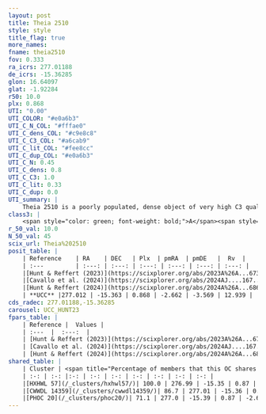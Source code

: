 ```yaml
---
layout: post
title: Theia 2510
style: style
title_flag: true
more_names: 
fname: theia2510
fov: 0.333
ra_icrs: 277.01188
de_icrs: -15.36285
glon: 16.64097
glat: -1.92284
r50: 10.0
plx: 0.868
UTI: "0.00"
UTI_COLOR: "#e0a6b3"
UTI_C_N_COL: "#fffae0"
UTI_C_dens_COL: "#c9e8c8"
UTI_C_C3_COL: "#a6cab9"
UTI_C_lit_COL: "#fee8cc"
UTI_C_dup_COL: "#e0a6b3"
UTI_C_N: 0.45
UTI_C_dens: 0.8
UTI_C_C3: 1.0
UTI_C_lit: 0.33
UTI_C_dup: 0.0
UTI_summary: |
    Theia 2510 is a poorly populated, dense object of very high C3 quality. It was recently reported in the literature.<br><br><span style="color: #99180f; font-weight: bold;">Warning: </span>This is very likely a duplicate object, which shares a large percentage of members with at least one previously reported entry.
class3: |
    <span style="color: green; font-weight: bold;">A</span><span style="color: green; font-weight: bold;">A</span>
r_50_val: 10.0
N_50_val: 45
scix_url: Theia%202510
posit_table: |
    | Reference    | RA    | DEC   | Plx  | pmRA  | pmDE   |  Rv  |
    | :---         | :---: | :---: | :---: | :---: | :---: | :---: |
    |[Hunt & Reffert (2023)](https://scixplorer.org/abs/2023A%26A...673A.114H) | 277.04 | -15.331 | 0.859 | -2.622 | -3.549 | 12.506 |
    |[Cavallo et al. (2024)](https://scixplorer.org/abs/2024AJ....167...12C) | 277.008 | -15.382 | 0.863 | -- | -- | -- |
    |[Hunt & Reffert (2024)](https://scixplorer.org/abs/2024A%26A...686A..42H) | 277.04 | -15.331 | 0.859 | -2.622 | -3.549 | 12.506 |
    | **UCC** |277.012 | -15.363 | 0.868 | -2.662 | -3.569 | 12.939 | 
cds_radec: 277.01188,-15.36285
carousel: UCC_HUNT23
fpars_table: |
    | Reference |  Values |
    | :---  |  :---:  |
    | [Hunt & Reffert (2023)](https://scixplorer.org/abs/2023A%26A...673A.114H) | `AV50=0.742, diffAV50=0.382, MOD50=10.213, logAge50=8.202` |
    | [Cavallo et al. (2024)](https://scixplorer.org/abs/2024AJ....167...12C) | `AV50=0.92, dMod50=9.99, logAge50=8.49, [Fe/H]50=-0.18` |
    | [Hunt & Reffert (2024)](https://scixplorer.org/abs/2024A%26A...686A..42H) | `MassJ=208.030` |
shared_table: |
    | Cluster | <span title="Percentage of members that this OC shares with the ones listed">%</span>   | RA   | DEC   | Plx   | pmRA  | pmDE  | Rv | UTI |
    | :-: | :-: |:-: | :-: | :-: | :-: | :-: | :-: | :-: |
    |[HXHWL 57](/_clusters/hxhwl57/)| 100.0 | 276.99 | -15.35 | 0.87 | -2.67 | -3.57 | 12.94 |0.18 |
    |[CWWDL 14359](/_clusters/cwwdl14359/)| 86.7 | 277.01 | -15.36 | 0.87 | -2.67 | -3.59 | 16.41 |0.02 |
    |[PHOC 20](/_clusters/phoc20/)| 71.1 | 277.0 | -15.39 | 0.87 | -2.67 | -3.59 | 16.41 |0.43 |
---
```

